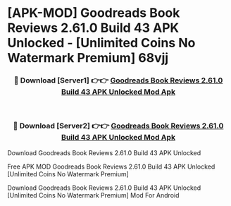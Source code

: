 # [APK-MOD] Goodreads  Book Reviews 2.61.0 Build 43 APK Unlocked - [Unlimited Coins No Watermark Premium] 68vjj



<div align="center">
<h3>🔴 Download [Server1] 👉👉 <a href="https://momento.my/?title=Goodreads__Book_Reviews_2.61.0_Build_43_APK_Unlocked">Goodreads  Book Reviews 2.61.0 Build 43 APK Unlocked Mod Apk</a></h3><br>

<h3>🔴 Download [Server2] 👉👉 <a href="https://momento.my/?title=Goodreads__Book_Reviews_2.61.0_Build_43_APK_Unlocked">Goodreads  Book Reviews 2.61.0 Build 43 APK Unlocked Mod Apk</a></h3>
</div>



Download Goodreads  Book Reviews 2.61.0 Build 43 APK Unlocked 

Free APK MOD Goodreads  Book Reviews 2.61.0 Build 43 APK Unlocked [Unlimited Coins No Watermark Premium]

Download Goodreads  Book Reviews 2.61.0 Build 43 APK Unlocked [Unlimited Coins No Watermark Premium] Mod For Android

